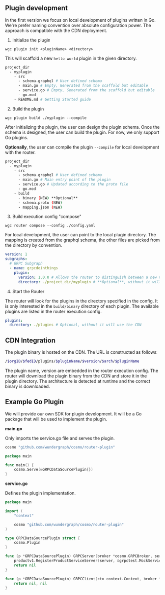 ## Plugin development

In the first version we focus on local development of plugins written in Go. We're prefer naming convention over absolute configuration power. The approach is compatible with the CDN deployment.

1. Initialize the plugin

`wgc plugin init <pluginName> <directory>`

This will scaffold a new `hello world` plugin in the given directory.

```bash
project_dir
  - myplugin
    - src
      - schema.graphql # User defined schema
      - main.go # Empty, Generated from the scaffold but editable
      - service.go # Empty, Generated from the scaffold but editable
      - go.mod
    - README.md # Getting Started guide
```

2. Build the plugin

`wgc plugin build ./myplugin --compile`

After initializing the plugin, the user can design the plugin schema. Once the schema is designed, the user can build the plugin. For now, we only support Go plugins.

**Optionally**, the user can compile the plugin `--compile` for local development with the router.

```bash
project_dir
  - myplugin
    - src
      - schema.graphql # User defined schema
      - main.go # Main entry point of the plugin
      - service.go # Updated according to the proto file
      - go.mod
    - build
      - binary (NEW) **Optional**
      - schema.proto (NEW) 
      - mapping.json (NEW)
```

3. Build execution config "compose"

`wgc router compose --config ./config.yaml`

For local development, the user can point to the local plugin directory. The mapping is created from the graphql schema, the other files are picked from the directory by convention.

```yaml
version: 1
subgraphs:
  # GRPC Subgraph
  - name: grpcdointhings
    plugin:
      version: 1.0.0 # Allows the router to distinguish between a new version of the plugin
      directory: ./project_dir/myplugin # **Optional**, without it will use the CDN
```

4. Start the Router

The router will look for the plugins in the directory specified in the config. It is only interested in the `build/binary` directory of each plugin. The available plugins are listed in the router execution config.

```yaml
plugins:
  directory: ./plugins # Optional, without it will use the CDN
```

## CDN Integration

The plugin binary is hosted on the CDN. The URL is constructed as follows:

```bash
/$orgID/$fedID/plugins/$pluginName/$version/$arch/$pluginName
```

The plugin name, version are embedded in the router execution config. The router will download the plugin binary from the CDN and store it in the plugin directory.
The architecture is detected at runtime and the correct binary is downloaded.


## Example Go Plugin

We will provide our own SDK for plugin development. It will be a Go package that will be used to implement the plugin.

**main.go**

Only imports the service.go file and serves the plugin.

```go
cosmo "github.com/wundergraph/cosmo/router-plugin"

package main

func main() {
	cosmo.Serve(&GRPCDataSourcePlugin{})
}
```

**service.go**

Defines the plugin implementation.

```go
package main

import (
	"context"

	cosmo "github.com/wundergraph/cosmo/router-plugin"
)

type GRPCDataSourcePlugin struct {
	cosmo.Plugin
}

func (p *GRPCDataSourcePlugin) GRPCServer(broker *cosmo.GRPCBroker, server *cosmo.Server) error {
	productv1.RegisterProductServiceServer(server, &grpctest.MockService{})
	return nil
}

func (p *GRPCDataSourcePlugin) GRPCClient(ctx context.Context, broker *plugin.GRPCBroker, c *cosmo.ClientConn) (interface{}, error) {
	return nil, nil
}
```
